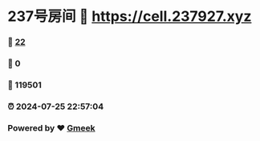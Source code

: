 # 237号房间 :link: https://cell.237927.xyz 
### :page_facing_up: [22](https://cell.237927.xyz/tag.html) 
### :speech_balloon: 0 
### :hibiscus: 119501 
### :alarm_clock: 2024-07-25 22:57:04 
### Powered by :heart: [Gmeek](https://github.com/Meekdai/Gmeek)
